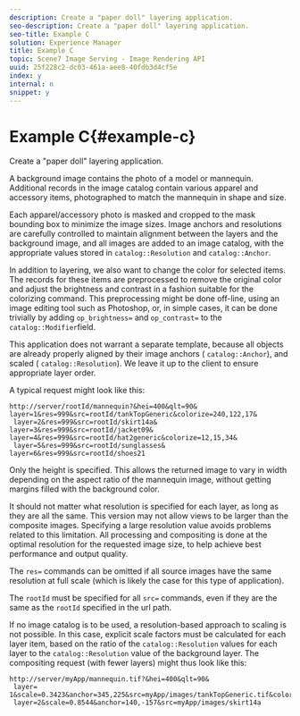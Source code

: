 ```yaml
---
description: Create a "paper doll" layering application.
seo-description: Create a "paper doll" layering application.
seo-title: Example C
solution: Experience Manager
title: Example C
topic: Scene7 Image Serving - Image Rendering API
uuid: 25f228c2-dc03-461a-aee8-40fdb3d4cf5e
index: y
internal: n
snippet: y
---
```


# Example C{#example-c}

Create a "paper doll" layering application.

 A background image contains the photo of a model or mannequin. Additional records in the image catalog contain various apparel and accessory items, photographed to match the mannequin in shape and size.

Each apparel/accessory photo is masked and cropped to the mask bounding box to minimize the image sizes. Image anchors and resolutions are carefully controlled to maintain alignment between the layers and the background image, and all images are added to an image catalog, with the appropriate values stored in `catalog::Resolution` and `catalog::Anchor`.

In addition to layering, we also want to change the color for selected items. The records for these items are preprocessed to remove the original color and adjust the brightness and contrast in a fashion suitable for the colorizing command. This preprocessing might be done off-line, using an image editing tool such as Photoshop, or, in simple cases, it can be done trivially by adding `op_brightness=` and `op_contrast=` to the `catalog::Modifier`field.

This application does not warrant a separate template, because all objects are already properly aligned by their image anchors ( `catalog::Anchor`), and scaled ( `catalog::Resolution`). We leave it up to the client to ensure appropriate layer order.

A typical request might look like this:

```
http://server/rootId/mannequin?&hei=400&qlt=90&
layer=1&res=999&src=rootId/tankTopGeneric&colorize=240,122,17&
 layer=2&res=999&src=rootId/skirt14a&
layer=3&res=999&src=rootId/jacket09&
layer=4&res=999&src=rootId/hat2generic&colorize=12,15,34&
 layer=5&res=999&src=rootId/sunglasses&
layer=6&res=999&src=rootId/shoes21
```

Only the height is specified. This allows the returned image to vary in width depending on the aspect ratio of the mannequin image, without getting margins filled with the background color.

It should not matter what resolution is specified for each layer, as long as they are all the same. This version may not allow views to be larger than the composite images. Specifying a large resolution value avoids problems related to this limitation. All processing and compositing is done at the optimal resolution for the requested image size, to help achieve best performance and output quality.

The `res=` commands can be omitted if all source images have the same resolution at full scale (which is likely the case for this type of application).

The `rootId` must be specified for all `src=` commands, even if they are the same as the `rootId` specified in the url path.

If no image catalog is to be used, a resolution-based approach to scaling is not possible. In this case, explicit scale factors must be calculated for each layer item, based on the ratio of the `catalog::Resolution` values for each layer to the `catalog::Resolution` value of the background layer. The compositing request (with fewer layers) might thus look like this:

```
http://server/myApp/mannequin.tif?&hei=400&qlt=90&
 layer= 1&scale=0.3423&anchor=345,225&src=myApp/images/tankTopGeneric.tif&colorize=240,122,17&
 layer=2&scale=0.8544&anchor=140,-157&src=myApp/images/skirt14a
```

